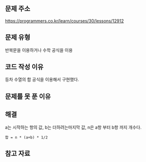 ## 문제 주소

https://programmers.co.kr/learn/courses/30/lessons/12912

## 문제 유형

반복문을 이용하거나 수학 공식을 이용

## 코드 작성 이유

등차 수열의 합 공식을 이용해서 구현했다.

## 문제를 못 푼 이유

## 해결

a는 시작하는 항의 값, b는 더하려는마지막 값, n은 a항 부터 b항 까지 개수다.

```
합 = n * (a+b) * 1/2
```

## 참고 자료
